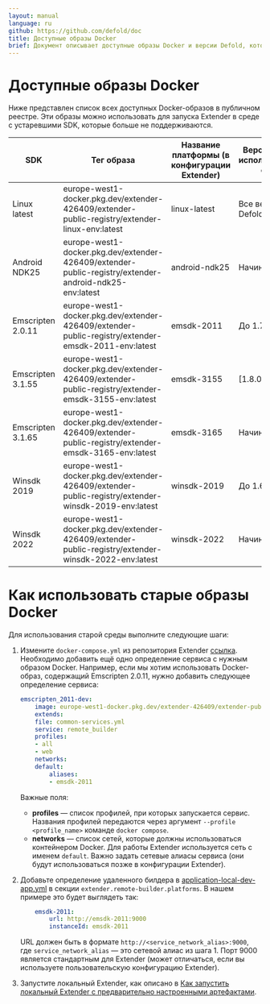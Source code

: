 ```yaml
---
layout: manual
language: ru
github: https://github.com/defold/doc
title: Доступные образы Docker
brief: Документ описывает доступные образы Docker и версии Defold, которые их используют
---
```


# Доступные образы Docker

Ниже представлен список всех доступных Docker-образов в публичном реестре. Эти образы можно использовать для запуска Extender в среде с устаревшими SDK, которые больше не поддерживаются.

| SDK               | Тег образа                                                                                                   | Название платформы (в конфигурации Extender)| Версия Defold, использовавшая образ |
|-------------------|--------------------------------------------------------------------------------------------------------------|---------------------------------------------|-------------------------------------|
| Linux latest      | europe-west1-docker.pkg.dev/extender-426409/extender-public-registry/extender-linux-env:latest               | linux-latest                                | Все версии Defold                   |
| Android NDK25     | europe-west1-docker.pkg.dev/extender-426409/extender-public-registry/extender-android-ndk25-env:latest       | android-ndk25                               | Начиная с 1.4.3                     |
| Emscripten 2.0.11 | europe-west1-docker.pkg.dev/extender-426409/extender-public-registry/extender-emsdk-2011-env:latest          | emsdk-2011                                  | До 1.7.0                            |
| Emscripten 3.1.55 | europe-west1-docker.pkg.dev/extender-426409/extender-public-registry/extender-emsdk-3155-env:latest          | emsdk-3155                                  | [1.8.0-1.9.3]                       |
| Emscripten 3.1.65 | europe-west1-docker.pkg.dev/extender-426409/extender-public-registry/extender-emsdk-3165-env:latest          | emsdk-3165                                  | Начиная с 1.9.4                     |
| Winsdk 2019       | europe-west1-docker.pkg.dev/extender-426409/extender-public-registry/extender-winsdk-2019-env:latest         | winsdk-2019                                 | До 1.6.1                            |
| Winsdk 2022       | europe-west1-docker.pkg.dev/extender-426409/extender-public-registry/extender-winsdk-2022-env:latest         | winsdk-2022                                 | Начиная с 1.6.2                     |

# Как использовать старые образы Docker

Для использования старой среды выполните следующие шаги:

1. Измените `docker-compose.yml` из репозитория Extender [ссылка](https://github.com/defold/extender/blob/dev/server/docker/docker-compose.yml). Необходимо добавить ещё одно определение сервиса с нужным образом Docker. Например, если мы хотим использовать Docker-образ, содержащий Emscripten 2.0.11, нужно добавить следующее определение сервиса:
    ```yml
    emscripten_2011-dev:
        image: europe-west1-docker.pkg.dev/extender-426409/extender-public-registry/extender-emsdk-2011-env:latest
        extends:
        file: common-services.yml
        service: remote_builder
        profiles:
        - all
        - web
        networks:
        default:
            aliases:
            - emsdk-2011
    ```
    Важные поля:
    - **profiles** — список профилей, при которых запускается сервис. Названия профилей передаются через аргумент `--profile <profile_name>` команде `docker compose`.
    - **networks** — список сетей, которые должны использоваться контейнером Docker. Для работы Extender используется сеть с именем `default`. Важно задать сетевые алиасы сервиса (они будут использоваться позже в конфигурации Extender).

2. Добавьте определение удаленного билдера в [application-local-dev-app.yml](https://github.com/defold/extender/blob/dev/server/configs/application-local-dev-app.yml) в секции `extender.remote-builder.platforms`. В нашем примере это будет выглядеть так:
    ```yml
        emsdk-2011:
            url: http://emsdk-2011:9000
            instanceId: emsdk-2011
    ```
    URL должен быть в формате `http://<service_network_alias>:9000`, где `service_network_alias` — это сетевой алиас из шага 1. Порт 9000 является стандартным для Extender (может отличаться, если вы используете пользовательскую конфигурацию Extender).

3. Запустите локальный Extender, как описано в [Как запустить локальный Extender с предварительно настроенными артефактами](/ru/manuals/extender-local-setup#how-to-run-local-extender-with-preconfigured-artifacts).
